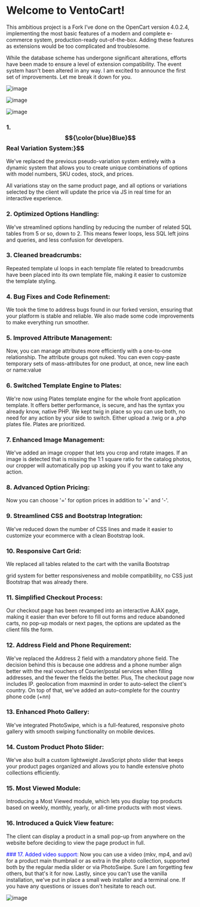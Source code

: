 # Welcome to VentoCart!

This ambitious project is a Fork I’ve done on the OpenCart version 4.0.2.4, implementing the most basic features of a modern and complete e-commerce system, production-ready out-of-the-box. Adding these features as extensions would be too complicated and troublesome.

While the database scheme has undergone significant alterations, efforts have been made to ensure a level of extension compatibility. The event system hasn't been altered in any way. I am excited to announce the first set of improvements. Let me break it down for you.

![image](https://github.com/captainerd/VentoCart/assets/58100748/a1312ad4-97b8-4418-b2d0-b6c53b5eb3f2)

![image](https://github.com/captainerd/VentoCart/assets/58100748/54dd0c33-98e8-40b7-8976-d907d158e288)

![image](https://github.com/captainerd/VentoCart/assets/58100748/971ca5c5-d3d5-4ba7-9d57-dba25cd904b5)

### 1. $${\color{blue}Blue}$$Real Variation System:}$$ 
We've replaced the previous pseudo-variation system entirely with a dynamic system that allows you to create unique combinations of options with model numbers, SKU codes, stock, and prices.

All variations stay on the same product page, and all options or variations selected by the client will update the price via JS in real time for an interactive experience.

### <span color="blue">2. Optimized Options Handling:</span>
We've streamlined options handling by reducing the number of related SQL tables from 5 or so, down to 2. This means fewer loops, less SQL left joins and queries, and less confusion for developers.

### 3. Cleaned breadcrumbs:
Repeated template ul loops in each template file related to breadcrumbs have been placed into its own template file, making it easier to customize the template styling.

### 4. Bug Fixes and Code Refinement:
We took the time to address bugs found in our forked version, ensuring that your platform is stable and reliable. We also made some code improvements to make everything run smoother.

### 5. Improved Attribute Management:
Now, you can manage attributes more efficiently with a one-to-one relationship. The attribute groups got nuked. You can even copy-paste temporary sets of mass-attributes for one product, at once, new line each or name:value

### 6. <span color="blue">Switched Template Engine to Plates:</span>
We're now using Plates template engine for the whole front application template. It offers better performance, is secure, and has the syntax you already know, native PHP. We kept twig in place so you can use both, no need for any action by your side to switch. Either upload a .twig or a .php plates file. Plates are prioritized.

### 7. Enhanced Image Management:
We've added an image cropper that lets you crop and rotate images. If an image is detected that is missing the 1:1 square ratio for the catalog photos, our cropper will automatically pop up asking you if you want to take any action.

### 8. Advanced Option Pricing:
Now you can choose '=' for option prices in addition to '+' and '-'.

### 9. Streamlined CSS and Bootstrap Integration:
We've reduced down the number of CSS lines and made it easier to customize your ecommerce with a clean Bootstrap look.

### 10. Responsive Cart Grid:
We replaced all tables related to the cart with the vanilla Bootstrap <div> grid system for better responsiveness and mobile compatibility, no CSS just Bootstrap that was already there.

### 11. <span color="blue">Simplified Checkout Process:</span>
Our checkout page has been revamped into an interactive AJAX page, making it easier than ever before to fill out forms and reduce abandoned carts, no pop-up modals or next pages, the options are updated as the client fills the form.

### 12. Address Field and Phone Requirement:
We've replaced the Address 2 field with a mandatory phone field. The decision behind this is because one address and a phone number align better with the real vouchers of Courier/postal services when filling addresses, and the fewer the fields the better. Plus, The checkout page now includes IP. geolocation from maxmind in order to auto-select the client's country. On top of that, we've added an auto-complete for the country phone code (+nn)

### 13. <span color="blue">Enhanced Photo Gallery:</span>
We've integrated PhotoSwipe, which is a full-featured, responsive photo gallery with smooth swiping functionality on mobile devices.

### 14. Custom Product Photo Slider:
We've also built a custom lightweight JavaScript photo slider that keeps your product pages organized and allows you to handle extensive photo collections efficiently.

### 15. Most Viewed Module:
Introducing a Most Viewed module, which lets you display top products based on weekly, monthly, yearly, or all-time products with most views.

### 16. Introduced a Quick View feature:
The client can display a product in a small pop-up from anywhere on the website before deciding to view the page product in full.

<font color="blue">### 17. Added video support:</font>
Now you can use a video (mkv, mp4, and avi) for a product main thumbnail or as extra in the photo collection, supported both by the regular media slider or via PhotoSwipe. Sure I am forgetting few others, but that's it for now. Lastly, since you can't use the vanilla installation, we've put in place a small web installer and a terminal one. If you have any questions or issues don't hesitate to reach out.

![image](https://github.com/captainerd/VentoCart/assets/58100748/e37c7923-4d03-496c-b40c-27587ada0645)
